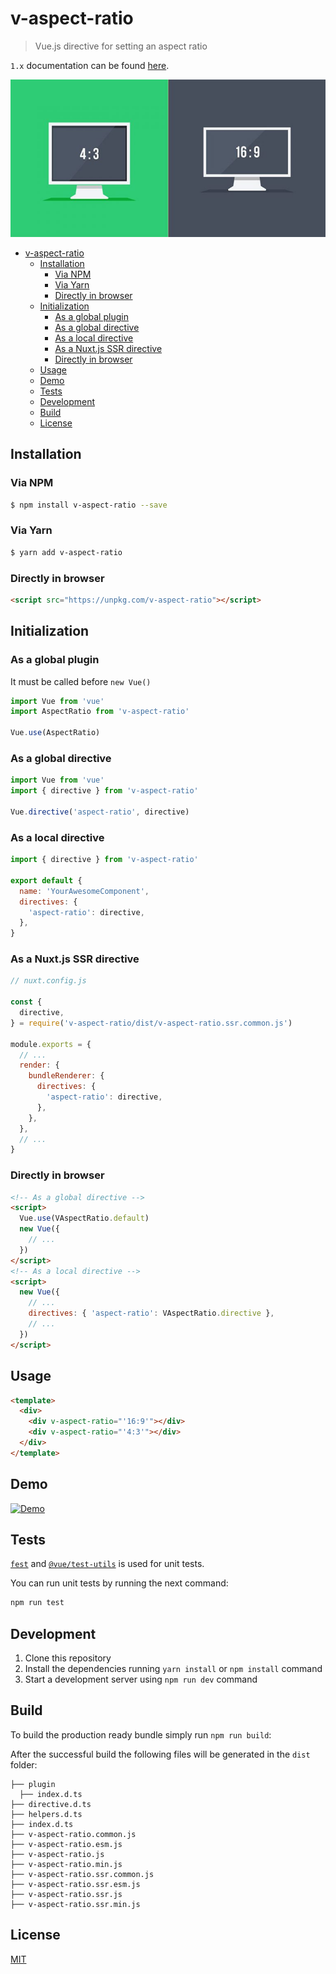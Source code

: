# v-aspect-ratio

> Vue.js directive for setting an aspect ratio

`1.x` documentation can be found [here](https://github.com/andrewvasilchuk/v-aspect-ratio/tree/1.x).

![Computer screens with different aspect ratios](./assets/img.jpg)

- [v-aspect-ratio](#v-aspect-ratio)
  - [Installation](#installation)
    - [Via NPM](#via-npm)
    - [Via Yarn](#via-yarn)
    - [Directly in browser](#directly-in-browser)
  - [Initialization](#initialization)
    - [As a global plugin](#as-a-global-plugin)
    - [As a global directive](#as-a-global-directive)
    - [As a local directive](#as-a-local-directive)
    - [As a Nuxt.js SSR directive](#as-a-nuxtjs-ssr-directive)
    - [Directly in browser](#directly-in-browser-1)
  - [Usage](#usage)
  - [Demo](#demo)
  - [Tests](#tests)
  - [Development](#development)
  - [Build](#build)
  - [License](#license)

## Installation

### Via NPM

```bash
$ npm install v-aspect-ratio --save
```

### Via Yarn

```bash
$ yarn add v-aspect-ratio
```

### Directly in browser

```html
<script src="https://unpkg.com/v-aspect-ratio"></script>
```

## Initialization

### As a global plugin

It must be called before `new Vue()`

```js
import Vue from 'vue'
import AspectRatio from 'v-aspect-ratio'

Vue.use(AspectRatio)
```

### As a global directive

```js
import Vue from 'vue'
import { directive } from 'v-aspect-ratio'

Vue.directive('aspect-ratio', directive)
```

### As a local directive

```javascript
import { directive } from 'v-aspect-ratio'

export default {
  name: 'YourAwesomeComponent',
  directives: {
    'aspect-ratio': directive,
  },
}
```

### As a Nuxt.js SSR directive

```js
// nuxt.config.js

const {
  directive,
} = require('v-aspect-ratio/dist/v-aspect-ratio.ssr.common.js')

module.exports = {
  // ...
  render: {
    bundleRenderer: {
      directives: {
        'aspect-ratio': directive,
      },
    },
  },
  // ...
}
```

### Directly in browser

```html
<!-- As a global directive -->
<script>
  Vue.use(VAspectRatio.default)
  new Vue({
    // ...
  })
</script>
<!-- As a local directive -->
<script>
  new Vue({
    // ...
    directives: { 'aspect-ratio': VAspectRatio.directive },
    // ...
  })
</script>
```

## Usage

```html
<template>
  <div>
    <div v-aspect-ratio="'16:9'"></div>
    <div v-aspect-ratio="'4:3'"></div>
  </div>
</template>
```

## Demo

[![Demo](https://codesandbox.io/static/img/play-codesandbox.svg)](https://codesandbox.io/s/ko425ro4k7)

## Tests

[`fest`](https://jestjs.io) and [`@vue/test-utils`](https://vue-test-utils.vuejs.org) is used for unit tests.

You can run unit tests by running the next command:

```bash
npm run test
```

## Development

1. Clone this repository
2. Install the dependencies running `yarn install` or `npm install` command
3. Start a development server using `npm run dev` command

## Build

To build the production ready bundle simply run `npm run build`:

After the successful build the following files will be generated in the `dist` folder:

```
├── plugin
  ├── index.d.ts
├── directive.d.ts
├── helpers.d.ts
├── index.d.ts
├── v-aspect-ratio.common.js
├── v-aspect-ratio.esm.js
├── v-aspect-ratio.js
├── v-aspect-ratio.min.js
├── v-aspect-ratio.ssr.common.js
├── v-aspect-ratio.ssr.esm.js
├── v-aspect-ratio.ssr.js
├── v-aspect-ratio.ssr.min.js
```

## License

[MIT](http://opensource.org/licenses/MIT)
